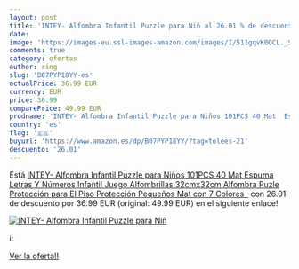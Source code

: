 ```yaml
---
layout: post
title: 'INTEY- Alfombra Infantil Puzzle para Niñ al 26.01 % de descuento'
date: 
image: 'https://images-eu.ssl-images-amazon.com/images/I/511gqvK0QCL._SL200_.jpg'
comments: true
category: ofertas
author: ring
slug: 'B07PYP18YY-es'
actualPrice: 36.99 EUR
currency: EUR
price: 36.99
comparePrice: 49.99 EUR
prodname: 'INTEY- Alfombra Infantil Puzzle para Niños 101PCS 40 Mat  Espuma Letras Y Números Infantil Juego Alfombrillas 32cmx32cm Alfombra Puzle Protección para El Piso  Protección Pequeños Mat  con 7 Colores  '
country: 'es'
flag: '🇪🇸'
buyurl: 'https://www.amazon.es/dp/B07PYP18YY/?tag=tolees-21'
descuento: '26.01'
---
```


Está [INTEY- Alfombra Infantil Puzzle para Niños 101PCS 40 Mat  Espuma Letras Y Números Infantil Juego Alfombrillas 32cmx32cm Alfombra Puzle Protección para El Piso  Protección Pequeños Mat  con 7 Colores  ](https://www.amazon.es/dp/B07PYP18YY/?tag=tolees-21) con 26.01 de descuento por 36.99 EUR (original: 49.99 EUR) en el siguiente enlace!

[![INTEY- Alfombra Infantil Puzzle para Niñ](https://images-eu.ssl-images-amazon.com/images/I/511gqvK0QCL._SL200_.jpg)](https://www.amazon.es/dp/B07PYP18YY/?tag=tolees-21)

ℹ️:


[Ver la oferta!!](https://www.amazon.es/dp/B07PYP18YY/?tag=tolees-21)
